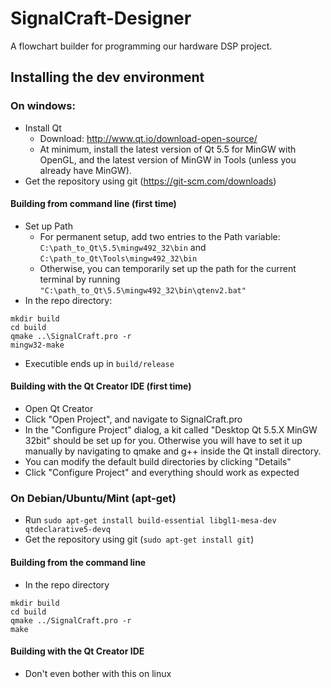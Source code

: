 # SignalCraft-Designer

A flowchart builder for programming our hardware DSP project.

## Installing the dev environment

### On windows:
- Install Qt
  - Download: http://www.qt.io/download-open-source/
  - At minimum, install the latest version of Qt 5.5 for MinGW with OpenGL, and the latest version of MinGW in Tools (unless you already have MinGW).
- Get the repository using git (https://git-scm.com/downloads)

#### Building from command line (first time)
- Set up Path
  - For permanent setup, add two entries to the Path variable: `C:\path_to_Qt\5.5\mingw492_32\bin` and `C:\path_to_Qt\Tools\mingw492_32\bin`
  - Otherwise, you can temporarily set up the path for the current terminal by running `"C:\path_to_Qt\5.5\mingw492_32\bin\qtenv2.bat"`
- In the repo directory:
```
mkdir build
cd build
qmake ..\SignalCraft.pro -r
mingw32-make
```
- Executible ends up in `build/release`

#### Building with the Qt Creator IDE (first time)
- Open Qt Creator
- Click "Open Project", and navigate to SignalCraft.pro
- In the "Configure Project" dialog, a kit called "Desktop Qt 5.5.X MinGW 32bit" should be set up for you. Otherwise you will have to set it up manually by navigating to qmake and g++ inside the Qt install directory.
- You can modify the default build directories by clicking "Details"
- Click "Configure Project" and everything should work as expected

### On Debian/Ubuntu/Mint (apt-get)

- Run `sudo apt-get install build-essential libgl1-mesa-dev qtdeclarative5-devq`
- Get the repository using git (`sudo apt-get install git`)

#### Building from the command line

- In the repo directory
```
mkdir build
cd build
qmake ../SignalCraft.pro -r
make
```

#### Building with the Qt Creator IDE

- Don't even bother with this on linux
